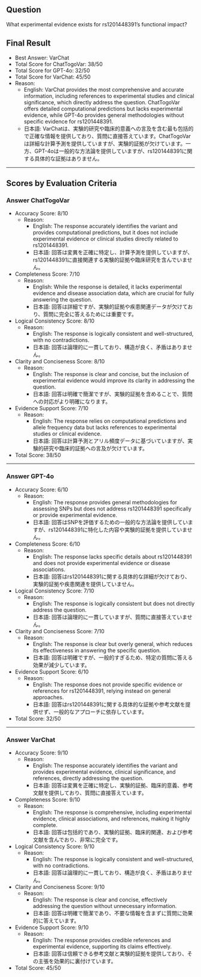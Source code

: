 ## Question

What experimental evidence exists for rs1201448391’s functional impact?

## Final Result

- Best Answer: VarChat
- Total Score for ChatTogoVar: 38/50
- Total Score for GPT-4o: 32/50
- Total Score for VarChat: 45/50
- Reason:
  - English: VarChat provides the most comprehensive and accurate information, including references to experimental studies and clinical significance, which directly address the question. ChatTogoVar offers detailed computational predictions but lacks experimental evidence, while GPT-4o provides general methodologies without specific evidence for rs1201448391.
  - 日本語: VarChatは、実験的研究や臨床的意義への言及を含む最も包括的で正確な情報を提供しており、質問に直接答えています。ChatTogoVarは詳細な計算予測を提供していますが、実験的証拠が欠けています。一方、GPT-4oは一般的な方法論を提供していますが、rs1201448391に関する具体的な証拠はありません。

---

## Scores by Evaluation Criteria

### Answer ChatTogoVar
- Accuracy Score: 8/10
  - Reason: 
    - English: The response accurately identifies the variant and provides computational predictions, but it does not include experimental evidence or clinical studies directly related to rs1201448391.
    - 日本語: 回答は変異を正確に特定し、計算予測を提供していますが、rs1201448391に直接関連する実験的証拠や臨床研究を含んでいません。
- Completeness Score: 7/10
  - Reason: 
    - English: While the response is detailed, it lacks experimental evidence and disease association data, which are crucial for fully answering the question.
    - 日本語: 回答は詳細ですが、実験的証拠や疾患関連データが欠けており、質問に完全に答えるためには重要です。
- Logical Consistency Score: 8/10
  - Reason: 
    - English: The response is logically consistent and well-structured, with no contradictions.
    - 日本語: 回答は論理的に一貫しており、構造が良く、矛盾はありません。
- Clarity and Conciseness Score: 8/10
  - Reason: 
    - English: The response is clear and concise, but the inclusion of experimental evidence would improve its clarity in addressing the question.
    - 日本語: 回答は明確で簡潔ですが、実験的証拠を含めることで、質問への対応がより明確になります。
- Evidence Support Score: 7/10
  - Reason: 
    - English: The response relies on computational predictions and allele frequency data but lacks references to experimental studies or clinical evidence.
    - 日本語: 回答は計算予測とアリル頻度データに基づいていますが、実験的研究や臨床的証拠への言及が欠けています。
- Total Score: 38/50

---

### Answer GPT-4o
- Accuracy Score: 6/10
  - Reason: 
    - English: The response provides general methodologies for assessing SNPs but does not address rs1201448391 specifically or provide experimental evidence.
    - 日本語: 回答はSNPを評価するための一般的な方法論を提供していますが、rs1201448391に特化した内容や実験的証拠を提供していません。
- Completeness Score: 6/10
  - Reason: 
    - English: The response lacks specific details about rs1201448391 and does not provide experimental evidence or disease associations.
    - 日本語: 回答はrs1201448391に関する具体的な詳細が欠けており、実験的証拠や疾患関連を提供していません。
- Logical Consistency Score: 7/10
  - Reason: 
    - English: The response is logically consistent but does not directly address the question.
    - 日本語: 回答は論理的に一貫していますが、質問に直接答えていません。
- Clarity and Conciseness Score: 7/10
  - Reason: 
    - English: The response is clear but overly general, which reduces its effectiveness in answering the specific question.
    - 日本語: 回答は明確ですが、一般的すぎるため、特定の質問に答える効果が減少しています。
- Evidence Support Score: 6/10
  - Reason: 
    - English: The response does not provide specific evidence or references for rs1201448391, relying instead on general approaches.
    - 日本語: 回答はrs1201448391に関する具体的な証拠や参考文献を提供せず、一般的なアプローチに依存しています。
- Total Score: 32/50

---

### Answer VarChat
- Accuracy Score: 9/10
  - Reason: 
    - English: The response accurately identifies the variant and provides experimental evidence, clinical significance, and references, directly addressing the question.
    - 日本語: 回答は変異を正確に特定し、実験的証拠、臨床的意義、参考文献を提供しており、質問に直接答えています。
- Completeness Score: 9/10
  - Reason: 
    - English: The response is comprehensive, including experimental evidence, clinical associations, and references, making it highly complete.
    - 日本語: 回答は包括的であり、実験的証拠、臨床的関連、および参考文献を含んでおり、非常に完全です。
- Logical Consistency Score: 9/10
  - Reason: 
    - English: The response is logically consistent and well-structured, with no contradictions.
    - 日本語: 回答は論理的に一貫しており、構造が良く、矛盾はありません。
- Clarity and Conciseness Score: 9/10
  - Reason: 
    - English: The response is clear and concise, effectively addressing the question without unnecessary information.
    - 日本語: 回答は明確で簡潔であり、不要な情報を含まずに質問に効果的に答えています。
- Evidence Support Score: 9/10
  - Reason: 
    - English: The response provides credible references and experimental evidence, supporting its claims effectively.
    - 日本語: 回答は信頼できる参考文献と実験的証拠を提供しており、その主張を効果的に裏付けています。
- Total Score: 45/50